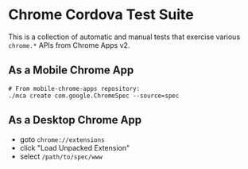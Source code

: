 # Chrome Cordova Test Suite

This is a collection of automatic and manual tests that exercise various `chrome.*` APIs from Chrome Apps v2.

## As a Mobile Chrome App

    # From mobile-chrome-apps repository:
    ./mca create com.google.ChromeSpec --source=spec

## As a Desktop Chrome App

* goto `chrome://extensions`
* click "Load Unpacked Extension"
* select `/path/to/spec/www`
